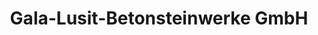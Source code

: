 ---
title: "Gala-Lusit-Betonsteinwerke GmbH"
url: /oschatz/gala-lusit-betonsteinwerke-gmbh/
shop: Allgemein
---